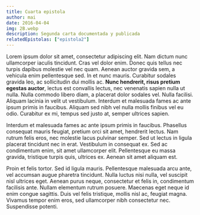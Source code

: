 ```yaml
---
title: Cuarta epistola
author: mai
date: 2016-04-04
img: 2B.webp
description: Segunda carta documentada y publicada
relatedEpistolas: ["epistola2"]
---
```


Lorem ipsum dolor sit amet, consectetur adipiscing elit. Nam dictum nunc ullamcorper iaculis tincidunt. Cras vel dolor enim. Donec quis tellus nec turpis dapibus molestie vel nec quam. Aenean auctor gravida sem, a vehicula enim pellentesque sed. In et nunc mauris. Curabitur sodales gravida leo, ac sollicitudin dui mollis ac. **Nunc hendrerit, risus pretium egestas auctor**, lectus est convallis lectus, nec venenatis sapien nulla ut nulla. Nulla commodo libero diam, a placerat dolor sodales vel. Nulla facilisi. Aliquam lacinia in velit ut vestibulum. Interdum et malesuada fames ac ante ipsum primis in faucibus. Aliquam sed nibh vel nulla mollis finibus vel eu odio. Curabitur ex mi, tempus sed justo at, semper ultrices sapien.

Interdum et malesuada fames ac ante ipsum primis in faucibus. Phasellus consequat mauris feugiat, pretium orci sit amet, hendrerit lectus. Nam rutrum felis eros, nec molestie lacus pulvinar semper. Sed ut lectus in ligula placerat tincidunt nec in erat. Vestibulum in consequat ex. Sed ac condimentum enim, sit amet ullamcorper elit. Pellentesque eu massa gravida, tristique turpis quis, ultrices ex. Aenean sit amet aliquam est.

Proin et felis tortor. Sed id ligula mauris. Pellentesque malesuada arcu ante, vel accumsan augue pharetra tincidunt. Nulla luctus nisi nulla, vel suscipit nisl ultrices eget. Aenean purus neque, consectetur et felis in, condimentum facilisis ante. Nullam elementum rutrum posuere. Maecenas eget neque id enim congue sagittis. Duis vel felis tristique, mollis nisl ac, feugiat magna. Vivamus tempor enim eros, sed ullamcorper nibh consectetur nec. Suspendisse potenti.
